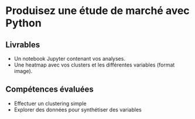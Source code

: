 # Produisez une étude de marché avec Python

## Livrables
- Un notebook Jupyter contenant vos analyses.
- Une heatmap avec vos clusters et les différentes variables (format image).

## Compétences évaluées
- Effectuer un clustering simple
- Explorer des données pour synthétiser des variables
